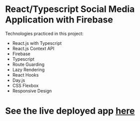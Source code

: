 # React/Typescript Social Media Application with Firebase

Technologies practiced in this project:
- React.js with Typescript
- React.js Context API
- Firebase
- Typescript
- Route Guarding
- Lazy Rendering
- React Hooks
- Day.js
- CSS Flexbox
- Responsive Design

# See the live deployed app [here](https://quirky-lovelace-a077d5.netlify.app/)
